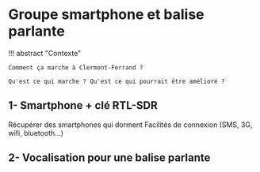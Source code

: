 # Groupe smartphone et balise parlante

!!! abstract "Contexte"

    Comment ça marche à Clermont-Ferrand ?
    
    Qu'est ce qui marche ? Qu'est ce qui pourrait être amélioré ?

## 1- Smartphone + clé RTL-SDR

Récupérer des smartphones qui dorment
Facilités de connexion (SMS, 3G, wifi, bluetooth...)


## 2- Vocalisation pour une balise parlante



